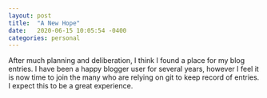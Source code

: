 ```yaml
---
layout: post
title:  "A New Hope"
date:   2020-06-15 10:05:54 -0400
categories: personal
---
```

After much planning and deliberation, I think I found a place for my blog entries. I have been a happy blogger user for several years, however I feel it is now time to join the many who are relying on git to keep record of entries. I expect this to be a great experience.
